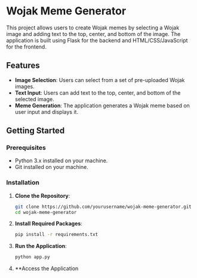 # Wojak Meme Generator

This project allows users to create Wojak memes by selecting a Wojak image and adding text to the top, center, and bottom of the image. The application is built using Flask for the backend and HTML/CSS/JavaScript for the frontend.

## Features

- **Image Selection**: Users can select from a set of pre-uploaded Wojak images.
- **Text Input**: Users can add text to the top, center, and bottom of the selected image.
- **Meme Generation**: The application generates a Wojak meme based on user input and displays it.

## Getting Started

### Prerequisites

- Python 3.x installed on your machine.
- Git installed on your machine.

### Installation

1. **Clone the Repository**:
    ```bash
    git clone https://github.com/yourusername/wojak-meme-generator.git
    cd wojak-meme-generator
    ```

2. **Install Required Packages**:
    ```bash
    pip install -r requirements.txt
    ```

3. **Run the Application**:
    ```bash
    python app.py
    ```

4. **Access the Application
